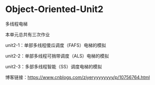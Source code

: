# Object-Oriented-Unit2
多线程电梯

本单元总共有三次作业

unit2-1：单部多线程傻瓜调度（FAFS）电梯的模拟

unit2-2：单部多线程可捎带调度（ALS）电梯的模拟

unit2-3：多部多线程智能（SS）调度电梯的模拟



博客链接：https://www.cnblogs.com/ziyeryyyyyyyy/p/10756764.html

